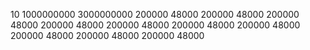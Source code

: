 10
1000000000
3000000000
200000
48000
200000
48000
200000
48000
200000
48000
200000
48000
200000
48000
200000
48000
200000
48000
200000
48000
200000
48000
